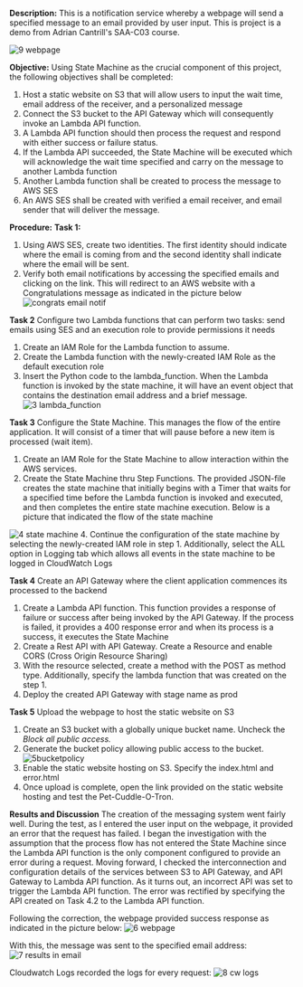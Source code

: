 **Description:**
This is a notification service whereby a webpage will send a specified message to an email provided by user input. This is project is a demo from Adrian Cantrill's SAA-C03 course.

![9 webpage](https://github.com/JayPhantom/AWS-Cloud-Portfolio/assets/109772529/3e4d66ca-fb13-4a3e-8aa7-4bf4e3be6a55)

**Objective:**
Using State Machine as the crucial component of this project, the following objectives shall be completed:
  1. Host a static website on S3 that will allow users to input the wait time, email address of the receiver, and a personalized message
  2. Connect the S3 bucket to the API Gateway which will consequently invoke an Lambda API function.
  3. A Lambda API function should then process the request and respond with either success or failure status.
  4. If the Lambda API succeeded, the State Machine will be executed which will acknowledge the wait time specified and carry on the message to another Lambda function
  5. Another Lambda function shall be created to process the message to AWS SES
  6. An AWS SES shall be created with verified a email receiver, and email sender that will deliver the message.

**Procedure:**
**Task 1:**
1. Using AWS SES, create two identities. The first identity should indicate where the email is coming from and the second identity shall indicate where the email will be sent.
2. Verify both email notifications by accessing the specified emails and clicking on the link. This will redirect to an AWS website with a Congratulations message as indicated in the picture below
![congrats email notif](https://github.com/JayPhantom/AWS-Cloud-Portfolio/assets/109772529/6d6f590e-02e9-4b46-a0f0-3b474aac8f3f)


**Task 2**
Configure two Lambda functions that can perform two tasks: send emails using SES and an execution role to provide permissions it needs
1. Create an IAM Role for the Lambda function to assume.
2. Create the Lambda function with the newly-created IAM Role as the default execution role
3. Insert the Python code to the lambda_function. When the Lambda function is invoked by the state machine, it will have an event object that contains the destination email address and a brief message.
![3 lambda_function](https://github.com/JayPhantom/AWS-Cloud-Portfolio/assets/109772529/9ae8087c-f936-4c56-9496-b68299cbdba6)

**Task 3**
Configure the State Machine. This manages the flow of the entire application. It will consist of a timer that will pause before a new item is processed (wait item).
1. Create an IAM Role for the State Machine to allow interaction within the AWS services.
2. Create the State Machine thru Step Functions. The provided JSON-file creates the state machine that initially begins with a Timer that waits for a specified time before the Lambda function is invoked and executed, and then completes the entire state machine execution. Below is a picture that indicated the flow of the state machine
   
![4 state machine](https://github.com/JayPhantom/AWS-Cloud-Portfolio/assets/109772529/5d8e3131-5f8e-4f00-8945-9c50a8f49cc8)
4. Continue the configuration of the state machine by selecting the newly-created IAM role in step 1. Additionally, select the ALL option in Logging tab which allows all events in the state machine to be logged in CloudWatch Logs

**Task 4**
Create an API Gateway where the client application commences its processed to the backend
1. Create a Lambda API function. This function provides a response of failure or success after being invoked by the API Gateway. If the process is failed, it provides a 400 response error and when its process is a success, it executes the State Machine
2. Create a Rest API with API Gateway. Create a Resource and enable CORS (Cross Origin Resource Sharing)
3. With the resource selected, create a method with the POST as method type. Additionally, specify the lambda function that was created on the step 1.
4. Deploy the created API Gateway with stage name as prod

**Task 5**
Upload the webpage to host the static website on S3
1. Create an S3 bucket with a globally unique bucket name. Uncheck the _Block all public access._
2. Generate the bucket policy allowing public access to the bucket.
![5bucketpolicy](https://github.com/JayPhantom/AWS-Cloud-Portfolio/assets/109772529/3a7f5a2e-1e8b-4a57-861e-f3176d27f6b4)
4. Enable the static website hosting on S3. Specify the index.html and error.html
5. Once upload is complete, open the link provided on the static website hosting and test the Pet-Cuddle-O-Tron.

**Results and Discussion**
The creation of the messaging system went fairly well. During the test, as I entered the user input on the webpage, it provided an error that the request has failed. I began the investigation with the assumption that the process flow has not entered the State Machine since the Lambda API function is the only component configured to provide an error during a request. Moving forward, I checked the interconnection and configuration details of the services between S3 to API Gateway, and API Gateway to Lambda API function. As it turns out, an incorrect API was set to trigger the Lambda API function. The error was rectified by specifying the API created on Task 4.2 to the Lambda API function.

Following the correction, the webpage provided success response as indicated in the picture below:
![6 webpage](https://github.com/JayPhantom/AWS-Cloud-Portfolio/assets/109772529/f1e8573b-8fdc-4d2d-8b2e-5237e26b6b8a)

With this, the message was sent to the specified email address:
![7 results in email](https://github.com/JayPhantom/AWS-Cloud-Portfolio/assets/109772529/f96009ec-3da8-4387-93ff-c382435a2861)

Cloudwatch Logs recorded the logs for every request:
![8 cw logs](https://github.com/JayPhantom/AWS-Cloud-Portfolio/assets/109772529/89019f17-8231-43ab-90e2-785d2cc22392)

